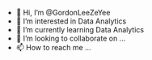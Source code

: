 - 👋 Hi, I’m @GordonLeeZeYee
- 👀 I’m interested in Data Analytics 
- 🌱 I’m currently learning Data Analytics 
- 💞️ I’m looking to collaborate on ...
- 📫 How to reach me ...

<!---
GordonLeeZeYee/GordonLeeZeYee is a ✨ special ✨ repository because its `README.md` (this file) appears on your GitHub profile.
You can click the Preview link to take a look at your changes.
--->

